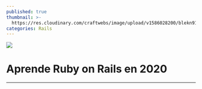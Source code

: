 ```yaml
---
published: true
thumbnail: >-
  https://res.cloudinary.com/craftwebs/image/upload/v1586028200/blekn91890-9-1/blgs-img76/2785.png
categories: Rails
---
```

![](https://res.cloudinary.com/craftwebs/image/upload/v1586028200/blekn91890-9-1/blgs-img76/2785.png)
# Aprende Ruby on Rails en 2020
----
